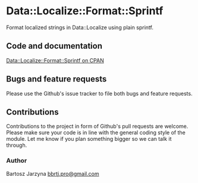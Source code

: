 # Data::Localize::Format::Sprintf
Format localized strings in Data::Localize using plain sprintf.

## Code and documentation
[Data::Localize::Format::Sprintf on CPAN](https://metacpan.org/release/Data-Localize-Format-Sprintf)

## Bugs and feature requests
Please use the Github's issue tracker to file both bugs and feature requests.

## Contributions
Contributions to the project in form of Github's pull requests are
welcome. Please make sure your code is in line with the general
coding style of the module. Let me know if you plan something
bigger so we can talk it through.

### Author
Bartosz Jarzyna <bbrtj.pro@gmail.com>

